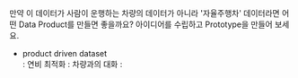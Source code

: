 만약 이 데이터가 사람이 운행하는 차량의 데이터가 아니라 '자율주행차' 데이터라면 어떤 Data Product를 만들면 좋을까요? 아이디어를 수립하고 Prototype을 만들어 보세요.

- product driven dataset<br>
: 연비 최적화
: 차량과의 대화
: 